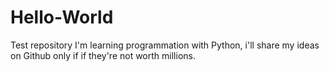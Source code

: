 # Hello-World
Test repository
I'm learning programmation with Python, i'll share my ideas on Github only if if they're not worth millions.
